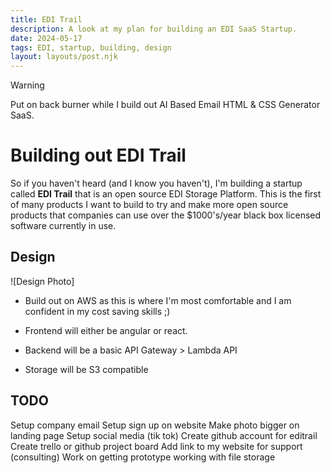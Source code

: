 ```yaml
---
title: EDI Trail
description: A look at my plan for building an EDI SaaS Startup.
date: 2024-05-17
tags: EDI, startup, building, design
layout: layouts/post.njk
---
```


> [!WARNING]
> Put on back burner while I build out AI Based Email HTML & CSS Generator SaaS.

# Building out EDI Trail

So if you haven't heard (and I know you haven't), I'm building a startup called **EDI Trail** that is an open source EDI Storage Platform. This is the first of many products I want to build to try and make more open source products that companies can use over the $1000's/year black box licensed software currently in use. 

## Design 

![Design Photo]

- Build out on AWS as this is where I'm most comfortable and I am confident in my cost saving skills ;) 

- Frontend will either be angular or react. 

- Backend will be a basic API Gateway > Lambda API 

- Storage will be S3 compatible


## TODO
Setup company email
Setup sign up on website
Make photo bigger on landing page
Setup social media (tik tok)
Create github account for editrail
Create trello or github project board
Add link to my website for support (consulting)
Work on getting prototype working with file storage